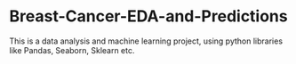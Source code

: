# Breast-Cancer-EDA-and-Predictions
This is a data analysis and machine learning project, using python libraries like Pandas, Seaborn, Sklearn etc.
